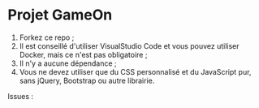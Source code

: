 # Projet GameOn
1. Forkez ce repo ;
2. Il est conseillé d'utiliser VisualStudio Code et vous pouvez utiliser Docker, mais ce n'est pas obligatoire ;
3. Il n'y a aucune dépendance ;
4. Vous ne devez utiliser que du CSS personnalisé et du JavaScript pur, sans jQuery, Bootstrap ou autre librairie.


Issues : 

<!-- 1°/ Tests manuels : 
    - Visualiser et tester l'interface utilisateur dans les dernières versions de Chrome et de Firefox, ainsi que dans les versions mobile et desktop. Corriger les erreurs d'affichage existantes.
    - Tester toutes les fonctionnalités des boutons et des entrées de formulaire (tester les valeurs correctes et incorrectes). -->

<!-- 2°/ Ajouter confirmation quand envoi réussi :
    - Après une validation réussie, inclure un message de confirmation de la soumission réussie pour l'utilisateur (ex. "Merci ! Votre réservation a été reçue."). -->

<!-- 3°/ Ajouter validation ou messages d'erreur :
    - Des messages d'erreur spécifiques doivent apparaître sous l'entrée qui n'est pas correcte. Les messages d'erreur doivent s'afficher sous le champ de saisie associé. Exemples :
        · "Veuillez entrer 2 caractères ou plus pour le champ du nom."
        · "Vous devez choisir une option."
        · "Vous devez vérifier que vous acceptez les termes et conditions."
        · "Vous devez entrer votre date de naissance." -->

<!-- 4°/ Implémenter entrées du formulaire :
    - (1) Lier les labels aux entrées dans le HTML en utilisant les attributs "for" et "id" dans le code existant. Corriger le code HTML quand nécessaire.
    - (2) Utiliser du JavaScript pur (pas de jQuery) pour terminer le formulaire :
        · Le formulaire doit être valide quand l'utilisateur clique sur "Submit"
        · Les données doivent être saisies correctement :
        · (1) Le champ Prénom a un minimum de 2 caractères / n'est pas vide.
        · (2) Le champ du nom de famille a un minimum de 2 caractères / n'est pas vide.
        · (3) L'adresse électronique est valide.
        · (4) Pour le nombre de concours, une valeur numérique est saisie.
        · (5) Un bouton radio est sélectionné.
        · (6) La case des conditions générales est cochée, l'autre case est facultative / peut être laissée       décochée.
        · Conserver les données du formulaire (ne pas effacer le formulaire) lorsqu'il ne passe pas la validation. -->

<!-- 5° / TODO : fermer la modale :
    - Ajouter la fonctionnalité au bouton (x). -->